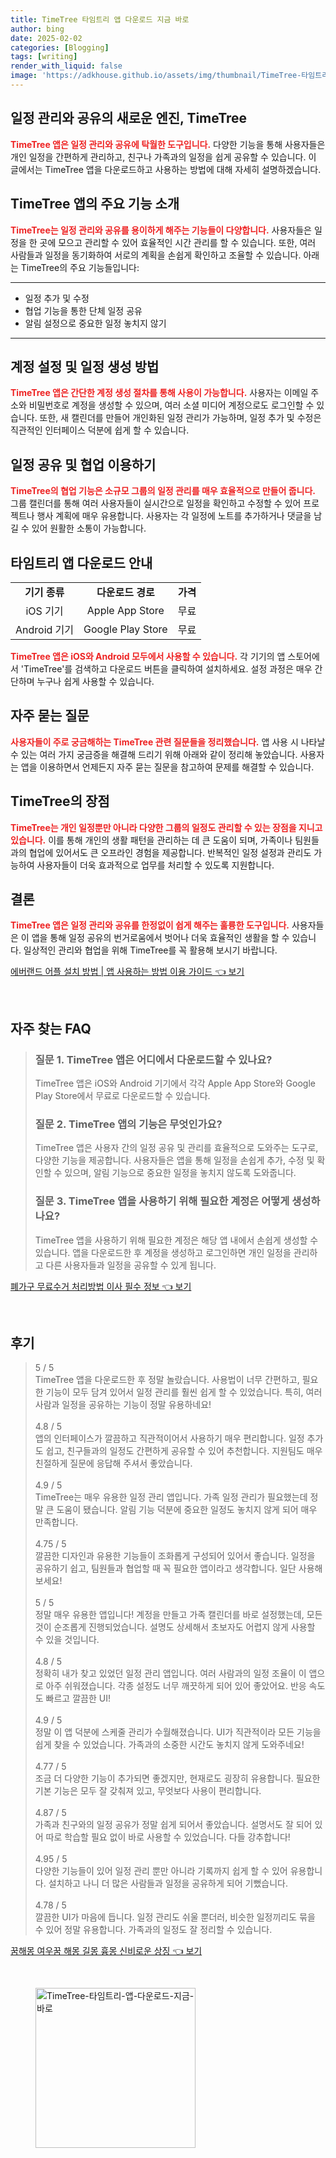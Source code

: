 ```yaml
---
title: TimeTree 타임트리 앱 다운로드 지금 바로
author: bing
date: 2025-02-02
categories: [Blogging]
tags: [writing]
render_with_liquid: false
image: 'https://adkhouse.github.io/assets/img/thumbnail/TimeTree-타임트리-앱-다운로드-지금-바로.webp'
---
```



<h2 id='일정 관리와 공유의 새로운 엔진, TimeTree'>일정 관리와 공유의 새로운 엔진, TimeTree</h2>

<p><b><span style="color: #ee2323;">TimeTree 앱은 일정 관리와 공유에 탁월한 도구입니다.</span></b> 다양한 기능을 통해 사용자들은 개인 일정을 간편하게 관리하고, 친구나 가족과의 일정을 쉽게 공유할 수 있습니다. 이 글에서는 TimeTree 앱을 다운로드하고 사용하는 방법에 대해 자세히 설명하겠습니다.</p>

<h2 id='TimeTree 앱의 주요 기능 소개'>TimeTree 앱의 주요 기능 소개</h2>

<p><b><span style="color: #ee2323;">TimeTree는 일정 관리와 공유를 용이하게 해주는 기능들이 다양합니다.</span></b> 사용자들은 일정을 한 곳에 모으고 관리할 수 있어 효율적인 시간 관리를 할 수 있습니다. 또한, 여러 사람들과 일정을 동기화하여 서로의 계획을 손쉽게 확인하고 조율할 수 있습니다. 아래는 TimeTree의 주요 기능들입니다:</p>

<hr />

<ul>
    <li>일정 추가 및 수정</li>
    <li>협업 기능을 통한 단체 일정 공유</li>
    <li>알림 설정으로 중요한 일정 놓치지 않기</li>
</ul>

<hr />

<h2 id='계정 설정 및 일정 생성 방법'>계정 설정 및 일정 생성 방법</h2>

<p><b><span style="color: #ee2323;">TimeTree 앱은 간단한 계정 생성 절차를 통해 사용이 가능합니다.</span></b> 사용자는 이메일 주소와 비밀번호로 계정을 생성할 수 있으며, 여러 소셜 미디어 계정으로도 로그인할 수 있습니다. 또한, 새 캘린더를 만들어 개인화된 일정 관리가 가능하며, 일정 추가 및 수정은 직관적인 인터페이스 덕분에 쉽게 할 수 있습니다.</p>

<h2 id='일정 공유 및 협업 이용하기'>일정 공유 및 협업 이용하기</h2>

<p><b><span style="color: #ee2323;">TimeTree의 협업 기능은 소규모 그룹의 일정 관리를 매우 효율적으로 만들어 줍니다.</span></b> 그룹 캘린더를 통해 여러 사용자들이 실시간으로 일정을 확인하고 수정할 수 있어 프로젝트나 행사 계획에 매우 유용합니다. 사용자는 각 일정에 노트를 추가하거나 댓글을 남길 수 있어 원활한 소통이 가능합니다.</p>

<h2 id='타임트리 앱 다운로드 안내'>타임트리 앱 다운로드 안내</h2>

<table>
    <tr>
        <td style="text-align: center; height: 17px;"><b>기기 종류</b></td>
        <td style="text-align: center; height: 17px;"><b>다운로드 경로</b></td>
        <td style="text-align: center; height: 17px;"><b>가격</b></td>
    </tr>
    <tr>
        <td style="text-align: center; height: 17px;">iOS 기기</td>
        <td style="text-align: center; height: 17px;">Apple App Store</td>
        <td style="text-align: center; height: 17px;">무료</td>
    </tr>
    <tr>
        <td style="text-align: center; height: 17px;">Android 기기</td>
        <td style="text-align: center; height: 17px;">Google Play Store</td>
        <td style="text-align: center; height: 17px;">무료</td>
    </tr>
</table>

<p><b><span style="color: #ee2323;">TimeTree 앱은 iOS와 Android 모두에서 사용할 수 있습니다.</span></b> 각 기기의 앱 스토어에서 'TimeTree'를 검색하고 다운로드 버튼을 클릭하여 설치하세요. 설정 과정은 매우 간단하며 누구나 쉽게 사용할 수 있습니다.</p>

<h2 id='자주 묻는 질문'>자주 묻는 질문</h2>

<p><b><span style="color: #ee2323;">사용자들이 주로 궁금해하는 TimeTree 관련 질문들을 정리했습니다.</span></b> 앱 사용 시 나타날 수 있는 여러 가지 궁금증을 해결해 드리기 위해 아래와 같이 정리해 놓았습니다. 사용자는 앱을 이용하면서 언제든지 자주 묻는 질문을 참고하여 문제를 해결할 수 있습니다.</p>

<h2 id='TimeTree의 장점'>TimeTree의 장점</h2>

<p><b><span style="color: #ee2323;">TimeTree는 개인 일정뿐만 아니라 다양한 그룹의 일정도 관리할 수 있는 장점을 지니고 있습니다.</span></b> 이를 통해 개인의 생활 패턴을 관리하는 데 큰 도움이 되며, 가족이나 팀원들과의 협업에 있어서도 큰 오프라인 경험을 제공합니다. 반복적인 일정 설정과 관리도 가능하여 사용자들이 더욱 효과적으로 업무를 처리할 수 있도록 지원합니다.</p>

<h2 id='결론'>결론</h2>

<p><b><span style="color: #ee2323;">TimeTree 앱은 일정 관리와 공유를 한정없이 쉽게 해주는 훌륭한 도구입니다.</span></b> 사용자들은 이 앱을 통해 일정 공유의 번거로움에서 벗어나 더욱 효율적인 생활을 할 수 있습니다. 일상적인 관리와 협업을 위해 TimeTree를 꼭 활용해 보시기 바랍니다.</p>


<p><a class="click-button" title="에버랜드 어플 설치 방법 | 앱 사용하는 방법 이용 가이드" href="https://adkhouse.github.io/posts/%EC%97%90%EB%B2%84%EB%9E%9C%EB%93%9C-%EC%96%B4%ED%94%8C-%EC%84%A4%EC%B9%98-%EB%B0%A9%EB%B2%95-%EC%95%B1-%EC%82%AC%EC%9A%A9%ED%95%98%EB%8A%94-%EB%B0%A9%EB%B2%95-%EC%9D%B4%EC%9A%A9-%EA%B0%80%EC%9D%B4%EB%93%9C/" rel="dofollow">에버랜드 어플 설치 방법 | 앱 사용하는 방법 이용 가이드 👈 보기</a></p><br>
<h2 id='자주_찾는_FAQ'>자주 찾는 FAQ</h2>
<div itemscope="" itemtype="https://schema.org/FAQPage"> 
<blockquote> 
<div itemscope="" itemprop="mainEntity" itemtype="https://schema.org/Question"> 
<h3 itemprop="name">질문 1. TimeTree 앱은 어디에서 다운로드할 수 있나요?</h3> 
<div itemscope="" itemprop="acceptedAnswer" itemtype="https://schema.org/Answer"> 
<span itemprop="text"> 
<p>TimeTree 앱은 iOS와 Android 기기에서 각각 Apple App Store와 Google Play Store에서 무료로 다운로드할 수 있습니다.</p> 
</span> 
</div> 
</div> 
<div itemscope="" itemprop="mainEntity" itemtype="https://schema.org/Question"> 
<h3 itemprop="name">질문 2. TimeTree 앱의 기능은 무엇인가요?</h3> 
<div itemscope="" itemprop="acceptedAnswer" itemtype="https://schema.org/Answer"> 
<span itemprop="text"> 
<p>TimeTree 앱은 사용자 간의 일정 공유 및 관리를 효율적으로 도와주는 도구로, 다양한 기능을 제공합니다. 사용자들은 앱을 통해 일정을 손쉽게 추가, 수정 및 확인할 수 있으며, 알림 기능으로 중요한 일정을 놓치지 않도록 도와줍니다.</p> 
</span> 
</div> 
</div> 
<div itemscope="" itemprop="mainEntity" itemtype="https://schema.org/Question"> 
<h3 itemprop="name">질문 3. TimeTree 앱을 사용하기 위해 필요한 계정은 어떻게 생성하나요?</h3> 
<div itemscope="" itemprop="acceptedAnswer" itemtype="https://schema.org/Answer"> 
<span itemprop="text"> 
<p>TimeTree 앱을 사용하기 위해 필요한 계정은 해당 앱 내에서 손쉽게 생성할 수 있습니다. 앱을 다운로드한 후 계정을 생성하고 로그인하면 개인 일정을 관리하고 다른 사용자들과 일정을 공유할 수 있게 됩니다.</p> 
</span> 
</div> 
</div> 
</blockquote> 
</div>
<p><a class="click-button" title="폐가구 무료수거 처리방법 이사 필수 정보" href="https://adkhouse.github.io/posts/%ED%8F%90%EA%B0%80%EA%B5%AC-%EB%AC%B4%EB%A3%8C%EC%88%98%EA%B1%B0-%EC%B2%98%EB%A6%AC%EB%B0%A9%EB%B2%95-%EC%9D%B4%EC%82%AC-%ED%95%84%EC%88%98-%EC%A0%95%EB%B3%B4/" rel="dofollow">폐가구 무료수거 처리방법 이사 필수 정보 👈 보기</a></p><br>
<h2 id='후기'>후기</h2>
<div itemscope itemtype="https://schema.org/Product">
  <blockquote>
  <div itemprop="review" itemscope itemtype="https://schema.org/Review">
      <div itemprop="reviewRating" itemscope itemtype="https://schema.org/Rating"> <span itemprop="ratingValue">5</span> / <span itemprop="bestRating">5</span> </div>
      <span itemprop="reviewBody">TimeTree 앱을 다운로드한 후 정말 놀랐습니다. 사용법이 너무 간편하고, 필요한 기능이 모두 담겨 있어서 일정 관리를 훨씬 쉽게 할 수 있었습니다. 특히, 여러 사람과 일정을 공유하는 기능이 정말 유용하네요!</span>
  </div>
  <br>
  <div itemprop="review" itemscope itemtype="https://schema.org/Review">
      <div itemprop="reviewRating" itemscope itemtype="https://schema.org/Rating"> <span itemprop="ratingValue">4.8</span> / <span itemprop="bestRating">5</span> </div>
      <span itemprop="reviewBody">앱의 인터페이스가 깔끔하고 직관적이어서 사용하기 매우 편리합니다. 일정 추가도 쉽고, 친구들과의 일정도 간편하게 공유할 수 있어 추천합니다. 지원팀도 매우 친절하게 질문에 응답해 주셔서 좋았습니다.</span>
  </div>
  <br>
  <div itemprop="review" itemscope itemtype="https://schema.org/Review">
      <div itemprop="reviewRating" itemscope itemtype="https://schema.org/Rating"> <span itemprop="ratingValue">4.9</span> / <span itemprop="bestRating">5</span> </div>
      <span itemprop="reviewBody">TimeTree는 매우 유용한 일정 관리 앱입니다. 가족 일정 관리가 필요했는데 정말 큰 도움이 됐습니다. 알림 기능 덕분에 중요한 일정도 놓치지 않게 되어 매우 만족합니다.</span>
  </div>
  <br>
  <div itemprop="review" itemscope itemtype="https://schema.org/Review">
      <div itemprop="reviewRating" itemscope itemtype="https://schema.org/Rating"> <span itemprop="ratingValue">4.75</span> / <span itemprop="bestRating">5</span> </div>
      <span itemprop="reviewBody">깔끔한 디자인과 유용한 기능들이 조화롭게 구성되어 있어서 좋습니다. 일정을 공유하기 쉽고, 팀원들과 협업할 때 꼭 필요한 앱이라고 생각합니다. 일단 사용해보세요!</span>
  </div>
  <br>
  <div itemprop="review" itemscope itemtype="https://schema.org/Review">
      <div itemprop="reviewRating" itemscope itemtype="https://schema.org/Rating"> <span itemprop="ratingValue">5</span> / <span itemprop="bestRating">5</span> </div>
      <span itemprop="reviewBody">정말 매우 유용한 앱입니다! 계정을 만들고 가족 캘린더를 바로 설정했는데, 모든 것이 순조롭게 진행되었습니다. 설명도 상세해서 초보자도 어렵지 않게 사용할 수 있을 것입니다.</span>
  </div>
  <br>
  <div itemprop="review" itemscope itemtype="https://schema.org/Review">
      <div itemprop="reviewRating" itemscope itemtype="https://schema.org/Rating"> <span itemprop="ratingValue">4.8</span> / <span itemprop="bestRating">5</span> </div>
      <span itemprop="reviewBody">정확히 내가 찾고 있었던 일정 관리 앱입니다. 여러 사람과의 일정 조율이 이 앱으로 아주 쉬워졌습니다. 각종 설정도 너무 깨끗하게 되어 있어 좋았어요. 반응 속도도 빠르고 깔끔한 UI!</span>
  </div>
  <br>
  <div itemprop="review" itemscope itemtype="https://schema.org/Review">
      <div itemprop="reviewRating" itemscope itemtype="https://schema.org/Rating"> <span itemprop="ratingValue">4.9</span> / <span itemprop="bestRating">5</span> </div>
      <span itemprop="reviewBody">정말 이 앱 덕분에 스케줄 관리가 수월해졌습니다. UI가 직관적이라 모든 기능을 쉽게 찾을 수 있었습니다. 가족과의 소중한 시간도 놓치지 않게 도와주네요!</span>
  </div>
  <br>
  <div itemprop="review" itemscope itemtype="https://schema.org/Review">
      <div itemprop="reviewRating" itemscope itemtype="https://schema.org/Rating"> <span itemprop="ratingValue">4.77</span> / <span itemprop="bestRating">5</span> </div>
      <span itemprop="reviewBody">조금 더 다양한 기능이 추가되면 좋겠지만, 현재로도 굉장히 유용합니다. 필요한 기본 기능은 모두 잘 갖춰져 있고, 무엇보다 사용이 편리합니다.</span>
  </div>
  <br>
  <div itemprop="review" itemscope itemtype="https://schema.org/Review">
      <div itemprop="reviewRating" itemscope itemtype="https://schema.org/Rating"> <span itemprop="ratingValue">4.87</span> / <span itemprop="bestRating">5</span> </div>
      <span itemprop="reviewBody">가족과 친구와의 일정 공유가 정말 쉽게 되어서 좋았습니다. 설명서도 잘 되어 있어 따로 학습할 필요 없이 바로 사용할 수 있었습니다. 다들 강추합니다!</span>
  </div>
  <br>
  <div itemprop="review" itemscope itemtype="https://schema.org/Review">
      <div itemprop="reviewRating" itemscope itemtype="https://schema.org/Rating"> <span itemprop="ratingValue">4.95</span> / <span itemprop="bestRating">5</span> </div>
      <span itemprop="reviewBody">다양한 기능들이 있어 일정 관리 뿐만 아니라 기록까지 쉽게 할 수 있어 유용합니다. 설치하고 나니 더 많은 사람들과 일정을 공유하게 되어 기뻤습니다.</span>
  </div>
  <br>
  <div itemprop="review" itemscope itemtype="https://schema.org/Review">
      <div itemprop="reviewRating" itemscope itemtype="https://schema.org/Rating"> <span itemprop="ratingValue">4.78</span> / <span itemprop="bestRating">5</span> </div>
      <span itemprop="reviewBody">깔끔한 UI가 마음에 듭니다. 일정 관리도 쉬울 뿐더러, 비슷한 일정끼리도 묶을 수 있어 정말 유용합니다. 가족과의 일정도 잘 정리할 수 있습니다.</span>
  </div>
  </blockquote>
</div>
<p><a class="click-button" title="꿈해몽 여우꿈 해몽 길몽 흉몽 신비로운 상징" href="https://adkhouse.github.io/posts/%EA%BF%88%ED%95%B4%EB%AA%BD-%EC%97%AC%EC%9A%B0%EA%BF%88-%ED%95%B4%EB%AA%BD-%EA%B8%B8%EB%AA%BD-%ED%9D%89%EB%AA%BD-%EC%8B%A0%EB%B9%84%EB%A1%9C%EC%9A%B4-%EC%83%81%EC%A7%95/" rel="dofollow">꿈해몽 여우꿈 해몽 길몽 흉몽 신비로운 상징 👈 보기</a></p><br>
<figure class="image"><img src="https://adkhouse.github.io/assets/img/thumbnail/TimeTree-타임트리-앱-다운로드-지금-바로.webp" alt="TimeTree-타임트리-앱-다운로드-지금-바로" width="256" height="256"></figure>